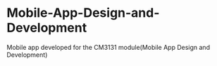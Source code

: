 # Mobile-App-Design-and-Development
Mobile app developed for the CM3131 module(Mobile App Design and Development) 
